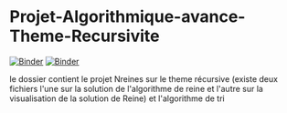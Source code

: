 # Projet-Algorithmique-avance-Theme-Recursivite
[![Binder](https://mybinder.org/badge_logo.svg)](https://mybinder.org/v2/gh/AhlemBrahmi/Projet_Algorithmique_avancee-Theme_Recursivite/main?filepath=NQueens.ipynb)
[![Binder](https://mybinder.org/badge_logo.svg)](https://mybinder.org/v2/gh/AhlemBrahmi/Projet_Algorithmique_avancee-Theme_Recursivite/main?filepath=TP1_Tri_Algorithmique_Avanc%C3%A9e.ipynb)





le dossier contient le projet Nreines sur le theme récursive (existe deux fichiers l'une sur la solution de l'algorithme de reine et l'autre sur la visualisation de la solution de Reine) et l'algorithme de tri  
